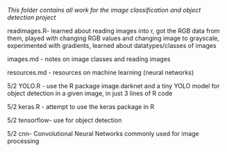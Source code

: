 *This folder contains all work for the image classification and object detection project*

readimages.R- learned about reading images into r, got the RGB data from them, played with changing RGB values and changing image to grayscale, experimented with gradients, learned about datatypes/classes of images

images.md - notes on image classes and reading images

resources.md - resources on machine learning (neural networks)

5/2 YOLO.R - use the R package image.darknet and a tiny YOLO model for object detection in a given image, in just 3 lines of R code

5/2 keras.R - attempt to use the keras package in R

5/2 tensorflow- use for object detection

5/2 cnn- Convolutional Neural Networks commonly used for image processing